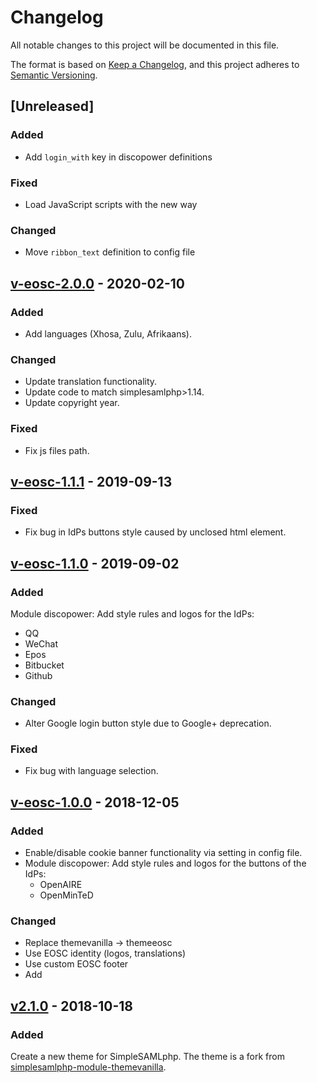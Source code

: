 # Changelog
All notable changes to this project will be documented in this file.

The format is based on [Keep a Changelog](https://keepachangelog.com/en/1.0.0/),
and this project adheres to [Semantic Versioning](https://semver.org/spec/v2.0.0.html).

## [Unreleased]

### Added

- Add `login_with` key in discopower definitions

### Fixed

- Load JavaScript scripts with the new way

### Changed

- Move `ribbon_text` definition to config file

## [v-eosc-2.0.0](https://github.com/EGI-Foundation/simplesamlphp-module-themeeosc/compare/v-eosc-1.1.1...v-eosc-2.0.0) - 2020-02-10

### Added
- Add languages (Xhosa, Zulu, Afrikaans).

### Changed
- Update translation functionality.
- Update code to match simplesamlphp>1.14.
- Update copyright year.

### Fixed
- Fix js files path.


## [v-eosc-1.1.1](https://github.com/EGI-Foundation/simplesamlphp-module-themeeosc/compare/v-eosc-1.1.0...v-eosc-1.1.1) - 2019-09-13

###  Fixed
- Fix bug in IdPs buttons style caused by unclosed html element.


## [v-eosc-1.1.0](https://github.com/EGI-Foundation/simplesamlphp-module-themeeosc/compare/v-eosc-1.0.0...v-eosc-1.1.0) - 2019-09-02

### Added
Module discopower: Add style rules and logos for the IdPs:
  - QQ
  - WeChat
  - Epos
  - Bitbucket
  - Github

###  Changed
- Alter Google login button style due to Google+ deprecation.

###  Fixed
- Fix bug with language selection.

## [v-eosc-1.0.0](https://github.com/EGI-Foundation/simplesamlphp-module-themeeosc/releases/tag/v-eosc-1.0.0) - 2018-12-05

### Added
- Enable/disable cookie banner functionality via setting in config file.
- Module discopower: Add style rules and logos for the buttons of the IdPs:
  - OpenAIRE
  - OpenMinTeD

### Changed
- Replace themevanilla -> themeeosc 
- Use EOSC identity (logos, translations)
- Use custom EOSC footer
- Add 

## [v2.1.0](https://github.com/rciam/simplesamlphp-module-themevanilla/releases/tag/v2.1.0) - 2018-10-18

### Added
Create a new theme for SimpleSAMLphp. The theme is a fork from [simplesamlphp-module-themevanilla](https://github.com/rciam/simplesamlphp-module-themevanilla).
